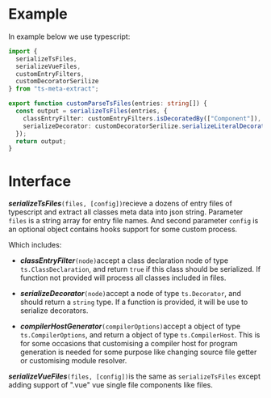 # Example

In example below we use typescript: 
```typescript
import {
  serializeTsFiles,
  serializeVueFiles,
  customEntryFilters,
  customDecoratorSerilize
} from "ts-meta-extract";

export function customParseTsFiles(entries: string[]) {
  const output = serializeTsFiles(entries, {
    classEntryFilter: customEntryFilters.isDecoratedBy(["Component"]),
    serializeDecorator: customDecoratorSerilize.serializeLiteralDecorator(["Component", "Prop", "Inject"])
  });
  return output;
}
```

# Interface

***serializeTsFiles***`(files, [config])`recieve a dozens of entry files of typescript and extract all classes meta data into json string. Parameter `files` is a string array for entry file names. And second parameter `config` is an optional object contains hooks support for some custom process.

Which includes:

- ***classEntryFilter***`(node)`accept a class declaration node of type `ts.ClassDeclaration`, and return `true` if this class should be serialized. If function not provided will process all classes included in files.

- ***serializeDecorator***`(node)`accept a node of type `ts.Decorator`, and should return a `string` type. If a function is provided, it will be use to serialize decorators.

- ***compilerHostGenerator***`(compilerOptions)`accept a object of type `ts.CompilerOptions`, and return a object of type `ts.CompilerHost`. This is for some occasions that customising a compiler host for program generation is needed for some purpose like changing source file getter or customising module resolver.

***serializeVueFiles***`(files, [config])`is the same as `serializeTsFiles` except adding support of ".vue" vue single file components like files. 